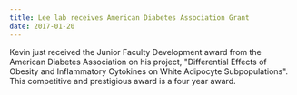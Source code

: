 ```yaml
---
title: Lee lab receives American Diabetes Association Grant
date: 2017-01-20
---
```


Kevin just received the Junior Faculty Development award from the American Diabetes Association on his project, "Differential Effects of Obesity and Inflammatory Cytokines on White Adipocyte Subpopulations". This competitive and prestigious award is a four year award.
